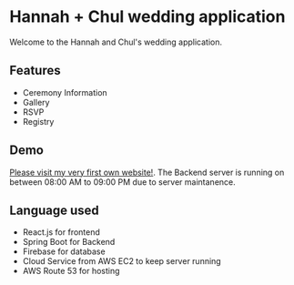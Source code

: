 
# Hannah + Chul wedding application

Welcome to the Hannah and Chul's wedding application.




## Features

- Ceremony Information
- Gallery
- RSVP
- Registry


## Demo

[Please visit my very first own website!](https://hannahandchul.com).
The Backend server is running on between 08:00 AM to 09:00 PM due to server maintanence.

## Language used

- React.js for frontend
- Spring Boot for Backend
- Firebase for database
- Cloud Service from AWS EC2 to keep server running
- AWS Route 53 for hosting
